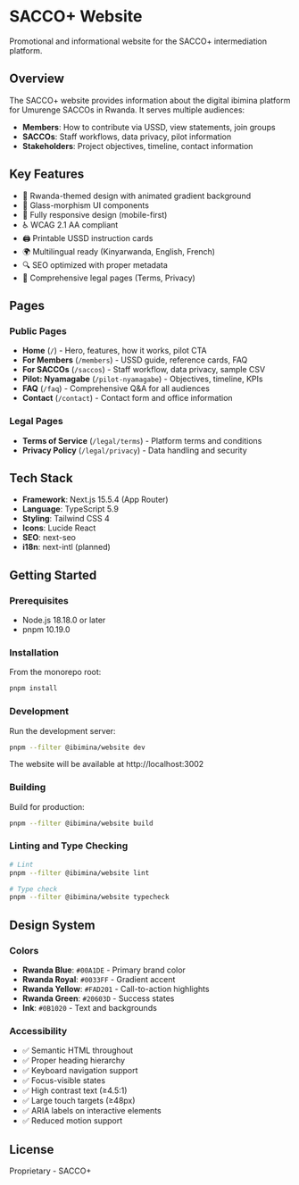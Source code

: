# SACCO+ Website

Promotional and informational website for the SACCO+ intermediation platform.

## Overview

The SACCO+ website provides information about the digital ibimina platform for
Umurenge SACCOs in Rwanda. It serves multiple audiences:

- **Members**: How to contribute via USSD, view statements, join groups
- **SACCOs**: Staff workflows, data privacy, pilot information
- **Stakeholders**: Project objectives, timeline, contact information

## Key Features

- 🎨 Rwanda-themed design with animated gradient background
- 💎 Glass-morphism UI components
- 📱 Fully responsive design (mobile-first)
- ♿ WCAG 2.1 AA compliant
- 🖨️ Printable USSD instruction cards
- 🌍 Multilingual ready (Kinyarwanda, English, French)
- 🔍 SEO optimized with proper metadata
- 📄 Comprehensive legal pages (Terms, Privacy)

## Pages

### Public Pages

- **Home** (`/`) - Hero, features, how it works, pilot CTA
- **For Members** (`/members`) - USSD guide, reference cards, FAQ
- **For SACCOs** (`/saccos`) - Staff workflow, data privacy, sample CSV
- **Pilot: Nyamagabe** (`/pilot-nyamagabe`) - Objectives, timeline, KPIs
- **FAQ** (`/faq`) - Comprehensive Q&A for all audiences
- **Contact** (`/contact`) - Contact form and office information

### Legal Pages

- **Terms of Service** (`/legal/terms`) - Platform terms and conditions
- **Privacy Policy** (`/legal/privacy`) - Data handling and security

## Tech Stack

- **Framework**: Next.js 15.5.4 (App Router)
- **Language**: TypeScript 5.9
- **Styling**: Tailwind CSS 4
- **Icons**: Lucide React
- **SEO**: next-seo
- **i18n**: next-intl (planned)

## Getting Started

### Prerequisites

- Node.js 18.18.0 or later
- pnpm 10.19.0

### Installation

From the monorepo root:

```bash
pnpm install
```

### Development

Run the development server:

```bash
pnpm --filter @ibimina/website dev
```

The website will be available at http://localhost:3002

### Building

Build for production:

```bash
pnpm --filter @ibimina/website build
```

### Linting and Type Checking

```bash
# Lint
pnpm --filter @ibimina/website lint

# Type check
pnpm --filter @ibimina/website typecheck
```

## Design System

### Colors

- **Rwanda Blue**: `#00A1DE` - Primary brand color
- **Rwanda Royal**: `#0033FF` - Gradient accent
- **Rwanda Yellow**: `#FAD201` - Call-to-action highlights
- **Rwanda Green**: `#20603D` - Success states
- **Ink**: `#0B1020` - Text and backgrounds

### Accessibility

- ✅ Semantic HTML throughout
- ✅ Proper heading hierarchy
- ✅ Keyboard navigation support
- ✅ Focus-visible states
- ✅ High contrast text (≥4.5:1)
- ✅ Large touch targets (≥48px)
- ✅ ARIA labels on interactive elements
- ✅ Reduced motion support

## License

Proprietary - SACCO+
